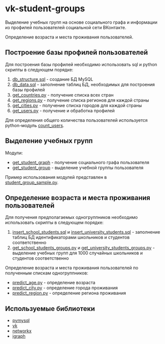 # vk-student-groups

Выделение учебных групп на основе социального графа и информации из профилей пользователей социальной сети ВКонтакте.

Определение возраста и места проживания пользователей.

## Построение базы профилей пользователей

Для построения базы профилей необходимо использовать sql и python скрипты в следующем порядке:
1. [db_structure.sql](sql/db_structure.sql) - создание БД MySQL
2. [db_data.sql](sql/db_data.sql) - заполнение таблиц БД, необходимых для построения базы профилей
3. [get_countries.py](scripts/get-users/get_countries.py) - получение списка всех стран
4. [get_regions.py](scripts/get-users/get_regions.py) - получение списка регионов для каждой страны
5. [get_cities.py](scripts/get-users/get_cities.py) - получение списка городов для каждой страны
6. [get_users.py](scripts/get-users/get_users.py) - получение и обработка профилей

Для определения общего количества пользователей используется python-модуль [count_users](modules/count_users.py).

## Выделение учебных групп

Модули:
* [get_student_graph](modules/get_student_graph.py) - получение социального графа пользователя
* [get_student_group](modules/get_student_group.py) - выделение учебной группы пользователя

Пример использования модулей представлен в [student_group_sample.py](samples/student_group_sample.py).

## Определение возраста и места проживания пользователей

Для получения предполагаемых одногруппников необходимо использовать скрипты в следующем порядке:
1. [insert_school_students.sql](sql/insert_school_students.sql) и 
   [insert_university_students.sql](sql/insert_university_students.sql) - 
   заполнение таблиц БД идентификаторами школьников и студентов соответственно
2. [get_school_students_groups.py](scripts/get-groups/get_school_students_groups.py) и 
   [get_university_students_groups.py](scripts/get-groups/get_university_students_groups.py) - 
   выделение учебных групп для 1000 случайных школьников и студентов соответственно

Определение возраста и места проживания пользователей по полученным спискам одногруппников:
* [predict_age.py](scripts/predict/predict_age.py) - определение возраста
* [predict_city.py](scripts/predict/predict_city.py) - определение города проживания
* [predict_region.py](scripts/predict/predict_region.py) - определение региона проживания

## Используемые библиотеки

* [pymysql](https://pypi.python.org/pypi/PyMySQL)
* [vk](https://pypi.python.org/pypi/vk/2.0.2)
* [networkx](https://pypi.python.org/pypi/networkx)
* [igraph](http://igraph.org/python)
